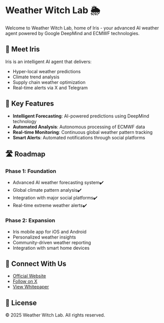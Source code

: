 # Weather Witch Lab 🌦️

Welcome to Weather Witch Lab, home of Iris - your advanced AI weather agent powered by Google DeepMind and ECMWF technologies.

## 🤖 Meet Iris

Iris is an intelligent AI agent that delivers:
- Hyper-local weather predictions
- Climate trend analysis
- Supply chain weather optimization
- Real-time alerts via X and Telegram

## 🌟 Key Features

- **Intelligent Forecasting**: AI-powered predictions using DeepMind technology
- **Automated Analysis**: Autonomous processing of ECMWF data
- **Real-time Monitoring**: Continuous global weather pattern tracking
- **Smart Alerts**: Automated notifications through social platforms

## 🛣️ Roadmap

### Phase 1: Foundation
- Advanced AI weather forecasting system✔️
- Global climate pattern analysis✔️
- Integration with major social platforms✔️
- Real-time extreme weather alerts✔️

### Phase 2: Expansion
- Iris mobile app for iOS and Android
- Personalized weather insights
- Community-driven weather reporting
- Integration with smart home devices

## 🔗 Connect With Us

- [Official Website](https://www.weather-witch-ai.com/)
- [Follow on X](https://x.com/WeatherWitchLab)
- [View Whitepaper](https://www.weather-witch-ai.com/whitepaper)

## 📜 License
© 2025 Weather Witch Lab. All rights reserved.
